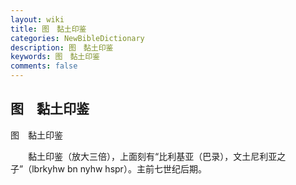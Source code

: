 ```yaml
---
layout: wiki
title: 图　黏土印鉴
categories: NewBibleDictionary
description: 图　黏土印鉴
keywords: 图　黏土印鉴
comments: false
---
```


## 图　黏土印鉴



图　黏土印鉴

　　黏土印鉴（放大三倍），上面刻有“比利基亚（巴录），文土尼利亚之子”（lbrkyhw
bn nyhw hspr）。主前七世纪后期。





